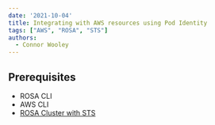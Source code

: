 ```yaml
---
date: '2021-10-04'
title: Integrating with AWS resources using Pod Identity
tags: ["AWS", "ROSA", "STS"]
authors:
  - Connor Wooley
---
```


## Prerequisites

* ROSA CLI
* AWS CLI
* [ROSA Cluster with STS](/docs/rosa/sts)
